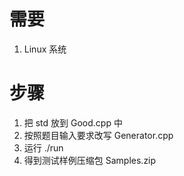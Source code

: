 # 需要
1. Linux 系统

# 步骤
1. 把 std 放到 Good.cpp 中
2. 按照题目输入要求改写 Generator.cpp
3. 运行 ./run
4. 得到测试样例压缩包 Samples.zip
